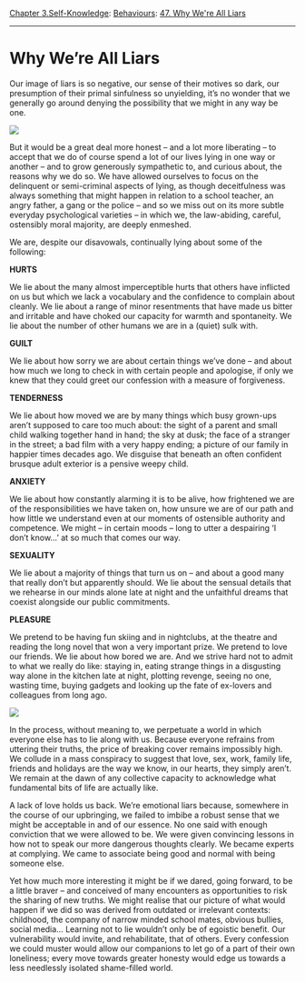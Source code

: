 [Chapter 3.Self-Knowledge](https://www.theschooloflife.com/thebookoflife/category/self-knowledge/): [Behaviours](https://www.theschooloflife.com/thebookoflife/category/self-knowledge/behaviours/): [47. Why We're All Liars](https://www.theschooloflife.com/thebookoflife/why-were-all-liars/)

* * *

# Why We’re All Liars

Our image of liars is so negative, our sense of their motives so dark, our presumption of their primal sinfulness so unyielding, it’s no wonder that we generally go around denying the possibility that we might in any way be one.

![](https://www.theschooloflife.com/thebookoflife/wp-content/uploads/2019/05/Mais_o%C3%B9_est_Pinocchio_8278585435-1024x683.jpg)

But it would be a great deal more honest – and a lot more liberating – to accept that we do of course spend a lot of our lives lying in one way or another – and to grow generously sympathetic to, and curious about, the reasons why we do so. We have allowed ourselves to focus on the delinquent or semi-criminal aspects of lying, as though deceitfulness was always something that might happen in relation to a school teacher, an angry father, a gang or the police – and so we miss out on its more subtle everyday psychological varieties – in which we, the law-abiding, careful, ostensibly moral majority, are deeply enmeshed.

We are, despite our disavowals, continually lying about some of the following:

**HURTS**

We lie about the many almost imperceptible hurts that others have inflicted on us but which we lack a vocabulary and the confidence to complain about cleanly. We lie about a range of minor resentments that have made us bitter and irritable and have choked our capacity for warmth and spontaneity. We lie about the number of other humans we are in a (quiet) sulk with.

**GUILT**

We lie about how sorry we are about certain things we’ve done – and about how much we long to check in with certain people and apologise, if only we knew that they could greet our confession with a measure of forgiveness.

**TENDERNESS**

We lie about how moved we are by many things which busy grown-ups aren’t supposed to care too much about: the sight of a parent and small child walking together hand in hand; the sky at dusk; the face of a stranger in the street; a bad film with a very happy ending; a picture of our family in happier times decades ago. We disguise that beneath an often confident brusque adult exterior is a pensive weepy child.

**ANXIETY**

We lie about how constantly alarming it is to be alive, how frightened we are of the responsibilities we have taken on, how unsure we are of our path and how little we understand even at our moments of ostensible authority and competence. We might – in certain moods – long to utter a despairing ‘I don’t know…’ at so much that comes our way.

**SEXUALITY**

We lie about a majority of things that turn us on – and about a good many that really don’t but apparently should. We lie about the sensual details that we rehearse in our minds alone late at night and the unfaithful dreams that coexist alongside our public commitments.

**PLEASURE**

We pretend to be having fun skiing and in nightclubs, at the theatre and reading the long novel that won a very important prize. We pretend to love our friends. We lie about how bored we are. And we strive hard not to admit to what we really do like: staying in, eating strange things in a disgusting way alone in the kitchen late at night, plotting revenge, seeing no one, wasting time, buying gadgets and looking up the fate of ex-lovers and colleagues from long ago.

![](https://www.theschooloflife.com/thebookoflife/wp-content/uploads/2019/05/1200px-Jouets_en_bois_8321382651-1024x683.jpg)

In the process, without meaning to, we perpetuate a world in which everyone else has to lie along with us. Because everyone refrains from uttering their truths, the price of breaking cover remains impossibly high. We collude in a mass conspiracy to suggest that love, sex, work, family life, friends and holidays are the way we know, in our hearts, they simply aren’t. We remain at the dawn of any collective capacity to acknowledge what fundamental bits of life are actually like.

A lack of love holds us back. We’re emotional liars because, somewhere in the course of our upbringing, we failed to imbibe a robust sense that we might be acceptable in and of our essence. No one said with enough conviction that we were allowed to be. We were given convincing lessons in how not to speak our more dangerous thoughts clearly. We became experts at complying. We came to associate being good and normal with being someone else.

Yet how much more interesting it might be if we dared, going forward, to be a little braver – and conceived of many encounters as opportunities to risk the sharing of new truths. We might realise that our picture of what would happen if we did so was derived from outdated or irrelevant contexts: childhood, the company of narrow minded school mates, obvious bullies, social media… Learning not to lie wouldn’t only be of egoistic benefit. Our vulnerability would invite, and rehabilitate, that of others. Every confession we could muster would allow our companions to let go of a part of their own loneliness; every move towards greater honesty would edge us towards a less needlessly isolated shame-filled world.
